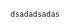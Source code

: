 <script type="text/plugin"  data-type = "code" action="start"> </script>

```dsa
dsadadsadas
```

<script type="text/plugin" action="end"></script>
